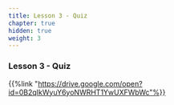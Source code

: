 ```yaml
---
title: Lesson 3 - Quiz 
chapter: true
hidden: true 
weight: 3
---
```


### Lesson 3 - Quiz

{{%link "https://drive.google.com/open?id=0B2qIkWyuY6yoNWRHT1YwUXFWbWc"%}}
